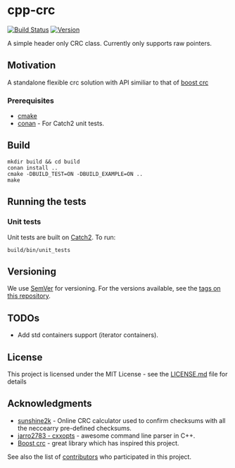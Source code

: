 # cpp-crc

[![Build Status](https://travis-ci.com/lokraszewski/cpp-crc.svg?branch=master)](https://travis-ci.com/lokraszewski/cpp-crc) [![Version](https://img.shields.io/badge/version-1.2.0-blue.svg)](https://github.com/lokraszewski/cpp-crc/tags)

A simple header only CRC class. Currently only supports raw pointers.

## Motivation 
A standalone flexible crc solution with API similiar to that of [boost crc](https://www.boost.org/doc/libs/1_64_0/libs/crc/)


### Prerequisites
* [cmake](https://cmake.org/)
* [conan](https://conan.io/) - For Catch2 unit tests.

## Build
```
mkdir build && cd build
conan install ..
cmake -DBUILD_TEST=ON -DBUILD_EXAMPLE=ON ..
make
```

## Running the tests

### Unit tests
Unit tests are built on [Catch2](https://github.com/catchorg/Catch2). To run:

```
build/bin/unit_tests
```

## Versioning
We use [SemVer](http://semver.org/) for versioning. For the versions available, see the [tags on this repository](https://github.com/lokraszewski/cpp-crc/tags).

## TODOs
* Add std containers support (iterator containers).


## License
This project is licensed under the MIT License - see the [LICENSE.md](LICENSE.md) file for details

## Acknowledgments
* [sunshine2k](http://www.sunshine2k.de/coding/javascript/crc/crc_js.html) - Online CRC calculator used to confirm checksums with all the neccearry pre-defined checksums.
* [jarro2783 - cxxopts](https://github.com/jarro2783/cxxopts) - awesome command line parser in C++. 
* [Boost crc](https://www.boost.org/doc/libs/1_64_0/libs/crc/) - great library which has inspired this project.

See also the list of [contributors](https://github.com/lokraszewski/cpp-crc/contributors) who participated in this project.
